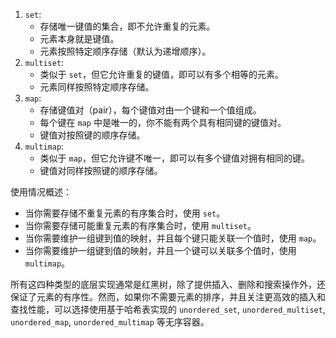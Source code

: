 1. `set`:
   - 存储唯一键值的集合，即不允许重复的元素。
   - 元素本身就是键值。
   - 元素按照特定顺序存储（默认为递增顺序）。
2. `multiset`:
   - 类似于 `set`，但它允许重复的键值，即可以有多个相等的元素。
   - 元素同样按照特定顺序存储。
3. `map`:
   - 存储键值对（pair），每个键值对由一个键和一个值组成。
   - 每个键在 `map` 中是唯一的，你不能有两个具有相同键的键值对。
   - 键值对按照键的顺序存储。
4. `multimap`:
   - 类似于 `map`，但它允许键不唯一，即可以有多个键值对拥有相同的键。
   - 键值对同样按照键的顺序存储。

使用情况概述：

- 当你需要存储不重复元素的有序集合时，使用 `set`。
- 当你需要存储可能重复元素的有序集合时，使用 `multiset`。
- 当你需要维护一组键到值的映射，并且每个键只能关联一个值时，使用 `map`。
- 当你需要维护一组键到值的映射，并且一个键可以关联多个值时，使用 `multimap`。

所有这四种类型的底层实现通常是红黑树，除了提供插入、删除和搜索操作外，还保证了元素的有序性。然而，如果你不需要元素的排序，并且关注更高效的插入和查找性能，可以选择使用基于哈希表实现的 `unordered_set`, `unordered_multiset`, `unordered_map`, `unordered_multimap` 等无序容器。